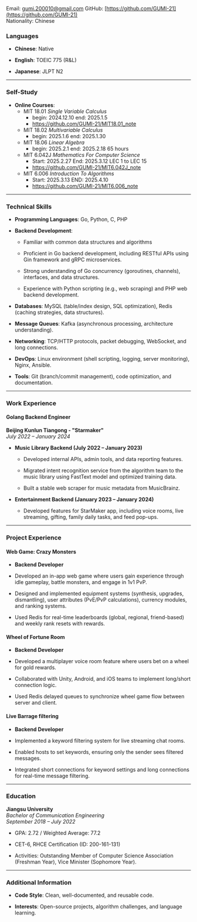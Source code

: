 Email: [gumi.200010@gmail.com](mailto:gumi.200010@gmail.com)
GitHub: [https://github.com/GUMI-21](https://github.com/GUMI-21)  
Nationality: Chinese
### **Languages**

- **Chinese**: Native
    
- **English**: TOEIC 775 (R&L)
    
- **Japanese**: JLPT N2
---
### **Self-Study**

- **Online Courses**:
	+ MIT 18.01  *Single Variable Calculus*
		+ begin: 2024.12.10  end: 2025.1.5
		+ https://github.com/GUMI-21/MIT18.01_note
	+ MIT 18.02  *Multivariable Calculus*
		+ begin: 2025.1.6 end: 2025.1.30
	+ MIT 18.06 *Linear Algebra*
		+ begin: 2025.2.1 end: 2025.2.18  65 hours
	+ MIT 6.042J *Mathematics For Computer Science*
		+ Start: 2025.2.27 End: 2025.3.12   LEC 1 to LEC 15
		+ https://github.com/GUMI-21/MIT6.042J_note
	+ MIT 6.006 *Introduction To Algorithms*
		+ Start: 2025.3.13 END: 2025.4.10 
		+ https://github.com/GUMI-21/MIT6.006_note

---

### **Technical Skills**

- **Programming Languages**: Go, Python, C, PHP
    
- **Backend Development**:
	- Familiar with common data structures and algorithms
    
    - Proficient in Go backend development, including RESTful APIs using Gin framework and gRPC microservices.
        
    - Strong understanding of Go concurrency (goroutines, channels), interfaces, and data structures.
        
    - Experience with Python scripting (e.g., web scraping) and PHP web backend development.
        
- **Databases**: MySQL (table/index design, SQL optimization), Redis (caching strategies, data structures).
    
- **Message Queues**: Kafka (asynchronous processing, architecture understanding).
    
- **Networking**: TCP/HTTP protocols, packet debugging, WebSocket, and long connections.
    
- **DevOps**: Linux environment (shell scripting, logging, server monitoring), Nginx, Ansible.
    
- **Tools**: Git (branch/commit management), code optimization, and documentation.
    

---

### **Work Experience**

#### **Golang Backend Engineer**

**Beijing Kunlun Tiangong - "Starmaker"**  
_July 2022 – January 2024_

- **Music Library Backend (July 2022 – January 2023)**
    
    - Developed internal APIs, admin tools, and data reporting features.
        
    - Migrated intent recognition service from the algorithm team to the music library using FastText model and optimized training data.
        
    - Built a stable web scraper for music metadata from MusicBrainz.
        
- **Entertainment Backend (January 2023 – January 2024)**
    
    - Developed features for StarMaker app, including voice rooms, live streaming, gifting, family daily tasks, and feed pop-ups.
        
---

### **Project Experience**

#### **Web Game: Crazy Monsters**

- **Backend Developer**
    
- Developed an in-app web game where users gain experience through idle gameplay, battle monsters, and engage in 1v1 PvP.
    
- Designed and implemented equipment systems (synthesis, upgrades, dismantling), user attributes (PvE/PvP calculations), currency modules, and ranking systems.
    
- Used Redis for real-time leaderboards (global, regional, friend-based) and weekly rank resets with rewards.
    
#### **Wheel of Fortune Room**

- **Backend Developer**
    
- Developed a multiplayer voice room feature where users bet on a wheel for gold rewards.
    
- Collaborated with Unity, Android, and iOS teams to implement long/short connection logic.
    
- Used Redis delayed queues to synchronize wheel game flow between server and client.
    

#### **Live Barrage filtering**

- **Backend Developer**
    
- Implemented a keyword filtering system for live streaming chat rooms.
    
- Enabled hosts to set keywords, ensuring only the sender sees filtered messages.
    
- Integrated short connections for keyword settings and long connections for real-time message filtering.
    
---

### **Education**

**Jiangsu University**  
_Bachelor of Communication Engineering_  
_September 2018 – July 2022_

- GPA: 2.72 / Weighted Average: 77.2
    
- CET-6, RHCE Certification (ID: 200-161-131)
    
- Activities: Outstanding Member of Computer Science Association (Freshman Year), Vice Minister (Sophomore Year).
    

---

### **Additional Information**

- **Code Style**: Clean, well-documented, and reusable code.
    
- **Interests**: Open-source projects, algorithm challenges, and language learning.